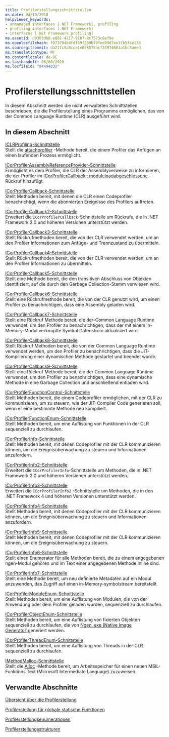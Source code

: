 ```yaml
---
title: Profilerstellungsschnittstellen
ms.date: 04/10/2018
helpviewer_keywords:
- unmanaged interfaces [.NET Framework], profiling
- profiling interfaces [.NET Framework]
- interfaces [.NET Framework profiling]
ms.assetid: d9303db8-e881-4217-91b7-8c7573c8ef9e
ms.openlocfilehash: f073794b4fdf89f289b70fed9967ee37b5f4e133
ms.sourcegitcommit: da21fc5a8cce1e028575acf31974681a1bc5aeed
ms.translationtype: MT
ms.contentlocale: de-DE
ms.lasthandoff: 06/08/2020
ms.locfileid: "84494032"
---
```

# <a name="profiling-interfaces"></a>Profilerstellungsschnittstellen
In diesem Abschnitt werden die nicht verwalteten Schnittstellen beschrieben, die die Profilerstellung eines Programms ermöglichen, das von der Common Language Runtime (CLR) ausgeführt wird.  
  
## <a name="in-this-section"></a>In diesem Abschnitt  
 [ICLRProfiling-Schnittstelle](iclrprofiling-interface.md)  
 Stellt die [attachprofiler](iclrprofiling-attachprofiler-method.md) -Methode bereit, die einem Profiler das Anfügen an einen laufenden Prozess ermöglicht.  
  
 [ICorProfilerAssemblyReferenceProvider-Schnittstelle](icorprofilerassemblyreferenceprovider-interface.md)  
 Ermöglicht es dem Profiler, die CLR der Assemblyverweise zu informieren, die der Profiler im [ICorProfilerCallback:: moduleloadabgeschlossene](icorprofilercallback-moduleloadfinished-method.md) -Rückruf hinzufügt.  
  
 [ICorProfilerCallback-Schnittstelle](icorprofilercallback-interface.md)  
 Stellt Methoden bereit, mit denen die CLR einen Codeprofiler benachrichtigt, wenn die abonnierten Ereignisse des Profilers auftreten.  
  
 [ICorProfilerCallback2-Schnittstelle](icorprofilercallback2-interface.md)  
 Erweitert die `ICorProfilerCallback`-Schnittstelle um Rückrufe, die in .NET Framework 2.0 und höheren Versionen unterstützt werden.  
  
 [ICorProfilerCallback3-Schnittstelle](icorprofilercallback3-interface.md)  
 Stellt Rückrufmethoden bereit, die von der CLR verwendet werden, um an den Profiler Informationen zum Anfüge- und Trennzustand zu übermitteln.  
  
 [ICorProfilerCallback4-Schnittstelle](icorprofilercallback4-interface.md)  
 Stellt Rückrufmethoden bereit, die von der CLR verwendet werden, um an den Profiler Informationen zu übermitteln.  
  
 [ICorProfilerCallback5-Schnittstelle](icorprofilercallback5-interface.md)  
 Stellt eine Methode bereit, die den transitiven Abschluss von Objekten identifiziert, auf die durch den Garbage Collection-Stamm verwiesen wird.  
  
 [ICorProfilerCallback6-Schnittstelle](icorprofilercallback6-interface.md)  
 Stellt eine Rückrufmethode bereit, die von der CLR genutzt wird, um einen Profiler zu benachrichtigen, dass eine Assembly geladen wird.  
  
 [ICorProfilerCallback7-Schnittstelle](icorprofilercallback7-interface.md)  
 Stellt eine Rückruf Methode bereit, die der-Common Language Runtime verwendet, um den Profiler zu benachrichtigen, dass der mit einem in-Memory-Modul verknüpfte Symbol Datenstrom aktualisiert wird.  

[ICorProfilerCallback8-Schnittstelle](icorprofilercallback8-interface.md)  
Stellt Rückruf Methoden bereit, die von der Common Language Runtime verwendet werden, um den Profiler zu benachrichtigen, dass die JIT-Kompilierung einer dynamischen Methode gestartet und beendet wurde.

[ICorProfilerCallback9-Schnittstelle](icorprofilercallback9-interface.md)  
Stellt eine Rückruf Methode bereit, die der Common Language Runtime verwendet, um den Profiler zu benachrichtigen, dass eine dynamische Methode in eine Garbage Collection und anschließend entladen wird.

 [ICorProfilerFunctionControl-Schnittstelle](icorprofilerfunctioncontrol-interface.md)  
 Stellt Methoden bereit, die einem Codeprofiler ermöglichen, mit der CLR zu kommunizieren, um zu steuern, wie der JIT-Compiler Code generieren soll, wenn er eine bestimmte Methode neu kompiliert.  
  
 [ICorProfilerFunctionEnum-Schnittstelle](icorprofilerfunctionenum-interface.md)  
 Stellt Methoden bereit, um eine Auflistung von Funktionen in der CLR sequenziell zu durchlaufen.  
  
 [ICorProfilerInfo-Schnittstelle](icorprofilerinfo-interface.md)  
 Stellt Methoden bereit, mit denen Codeprofiler mit der CLR kommunizieren können, um die Ereignisüberwachung zu steuern und Informationen anzufordern.  
  
 [ICorProfilerInfo2-Schnittstelle](icorprofilerinfo2-interface.md)  
 Erweitert die `ICorProfilerInfo`-Schnittstelle um Methoden, die in .NET Framework 2.0 und höheren Versionen unterstützt werden.  
  
 [ICorProfilerInfo3-Schnittstelle](icorprofilerinfo3-interface.md)  
 Erweitert die `ICorProfilerInfo2` -Schnittstelle um Methoden, die in den .NET Framework 4 und höheren Versionen unterstützt werden.  
  
 [ICorProfilerInfo4-Schnittstelle](icorprofilerinfo4-interface.md)  
 Stellt Methoden bereit, mit denen Codeprofiler mit der CLR kommunizieren können, um die Ereignisüberwachung zu steuern und Informationen anzufordern.  
  
 [ICorProfilerInfo5-Schnittstelle](icorprofilerinfo5-interface.md)  
 Stellt Methoden bereit, mit denen Codeprofiler mit der CLR kommunizieren können, um die Ereignisüberwachung zu steuern.  
  
 [ICorProfilerInfo6-Schnittstelle](icorprofilerinfo6-interface.md)  
 Stellt einen Enumerator für alle Methoden bereit, die zu einem angegebenen ngen-Modul gehören und im Text einer angegebenen Methode Inline sind.  
  
 [ICorProfilerInfo7-Schnittstelle](icorprofilerinfo7-interface.md)  
 Stellt eine Methode bereit, um neu definierte Metadaten auf ein Modul anzuwenden, das Zugriff auf einen in-Memory-symbolstream bereitstellt.  
  
 [ICorProfilerModuleEnum-Schnittstelle](icorprofilermoduleenum-interface.md)  
 Stellt Methoden bereit, um eine Auflistung von Modulen, die von der Anwendung oder dem Profiler geladen wurden, sequenziell zu durchlaufen.  
  
 [ICorProfilerObjectEnum-Schnittstelle](icorprofilerobjectenum-interface.md)  
 Stellt Methoden bereit, um eine Auflistung von fixierten Objekten sequenziell zu durchlaufen, die von [Ngen. exe (Native Image Generator)](../../tools/ngen-exe-native-image-generator.md)generiert werden.  
  
 [ICorProfilerThreadEnum-Schnittstelle](icorprofilerthreadenum-interface.md)  
 Stellt Methoden bereit, um eine Auflistung von Threads in der CLR sequenziell zu durchlaufen.  
  
 [IMethodMalloc-Schnittstelle](imethodmalloc-interface.md)  
 Stellt die [Alloc](imethodmalloc-alloc-method.md) -Methode bereit, um Arbeitsspeicher für einen neuen MSIL-Funktions Text (Microsoft Intermediate Language) zuzuweisen.  
  
## <a name="related-sections"></a>Verwandte Abschnitte  
 [Übersicht über die Profilerstellung](profiling-overview.md)  
  
 [Profilerstellung für globale statische Funktionen](profiling-global-static-functions.md)  
  
 [Profilerstellungsenumerationen](profiling-enumerations.md)  
  
 [Profilerstellungsstrukturen](profiling-structures.md)
